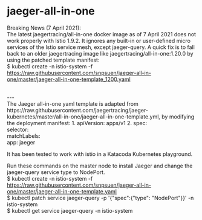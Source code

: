 # jaeger-all-in-one

Breaking News (7 April 2021): <br>
The latest jaegertracing/all-in-one docker image as of 7 April 2021 does not work properly with Istio 1.9.2. It ignores any built-in or user-defined micro services of the Istio service mesh, except jaeger-query. 
A quick fix is to fall back to an older jaegertracing image like jaegertracing/all-in-one:1.20.0 by using the patched template manifest: <br>
$ kubectl create -n istio-system -f https://raw.githubusercontent.com/snpsuen/jaeger-all-in-one/master/jaeger-all-in-one-template_1200.yaml <br>
<br>
<p>
--- <br>
The Jaeger all-in-one yaml template is adapted from https://raw.githubusercontent.com/jaegertracing/jaeger-kubernetes/master/all-in-one/jaeger-all-in-one-template.yml, by modifying the deployment manifest:
1.  apiVersion: apps/v1
2.  spec: <br>
      selector: <br>
        matchLabels: <br>
          app: jaeger <br>
        
It has been tested to work with istio in a Katacoda Kubernetes playground.

Run these commands on the master node to install Jaeger and change the jaeger-query service type to NodePort. <br>
$ kubectl create -n istio-system -f https://raw.githubusercontent.com/snpsuen/jaeger-all-in-one/master/jaeger-all-in-one-template.yaml <br>
$ kubectl patch service jaeger-query -p '{"spec":{"type": "NodePort"}}' -n istio-system <br>
$ kubectl get service jaeger-query -n istio-system
